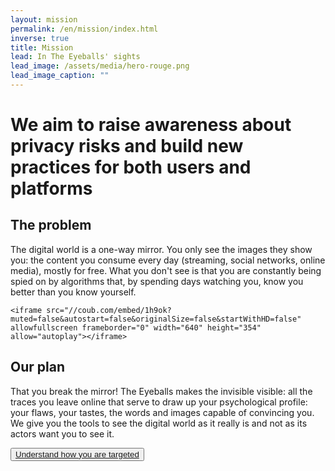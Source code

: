 ```yaml
---
layout: mission
permalink: /en/mission/index.html
inverse: true
title: Mission
lead: In The Eyeballs' sights
lead_image: /assets/media/hero-rouge.png
lead_image_caption: ""
---
```

# We aim to raise awareness about privacy risks and build new practices for both users and platforms

## The problem

The digital world is a one-way mirror. You only see the images they show you: the content you consume every day (streaming, social networks, online media), mostly for free. What you don't see is that you are constantly being spied on by algorithms that, by spending days watching you, know you better than you know yourself.

```
<iframe src="//coub.com/embed/1h9ok?muted=false&autostart=false&originalSize=false&startWithHD=false" allowfullscreen frameborder="0" width="640" height="354" allow="autoplay"></iframe>
```

## Our plan 

That you break the mirror! The Eyeballs makes the invisible visible: all the traces you leave online that serve to draw up your psychological profile: your flaws, your tastes, the words and images capable of convincing you. We give you the tools to see the digital world as it really is and not as its actors want you to see it.


<button class="primary big">[Understand how you are targeted](/en/act/sar/)</button>